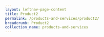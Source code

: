 ```yaml
---
layout: leftnav-page-content
title: Product2
permalink: /products-and-services/product2/
breadcrumb: Product2
collection_name: products-and-services
---
```

